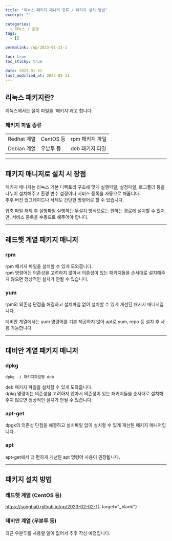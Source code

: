```yaml
---
title: "리눅스 패키지 매니저 종류 / 패키지 설치 방법"
excerpt: ""

categories:
  - 리눅스 / 운영
tags:
  - []

permalink: /op/2023-01-31-1

toc: true
toc_sticky: true

date: 2023-01-31
last_modified_at: 2023-01-31
---
```


## 리눅스 패키지란?

리눅스에서는 설치 파일을 '패키지'라고 합니다.

### 패키지 파일 종류
<table>
  <tbody>
    <tr>
      <td>Redhat 계열</td>
      <td>CentOS 등</td>
      <td>rpm 패키지 파일</td>
    </tr>
    <tr>
      <td>Debian 계열</td>
      <td>우분투 등</td>
      <td>deb 패키지 파일</td>
    </tr>
  </tbody>
</table>

---

## 패키지 매니저로 설치 시 장점

패키지 매니저는 리눅스 기본 디렉토리 구조에 맞게 실행파일, 설정파일, 로그폴더 등을 나누어 설치해주고 환경 변수 설정이나 서비스 등록을 자동으로 해줍니다.  
추후 버전 업그레이드나 삭제도 간단한 명령어로 할 수 있습니다.

압축 파일 해제 후 실행파일 실행하는 무설치 방식으로는 원하는 경로에 설치할 수 있지만, 서비스 등록을 수동으로 해주어야 합니다.

---

## 레드햇 계열 패키지 매니저

### rpm
rpm 패키지 파일을 설치할 수 있게 도와줍니다.  
rpm 명령어는 의존성을 고려하지 않아서 의존성이 있는 패키지들을 순서대로 설치해주지 않으면 정상적인 설치가 안될 수 있습니다.

### yum
rpm의 의존성 단점을 해결하고 설치파일 없이 설치할 수 있게 개선된 패키지 매니저입니다.

데비안 계열에서는 yum 명령어를 기본 제공하지 않아 apt로 yum, repo 등 설치 후 사용 가능합니다.

---

## 데비안 계열 패키지 매니저

### dpkg
```
dpkg -i 패키지파일명.deb
```
deb 패키지 파일을 설치할 수 있게 도와줍니다.  
dpkg 명령어는 의존성을 고려하지 않아서 의존성이 있는 패키지들을 순서대로 설치해주지 않으면 정상적인 설치가 안될 수 있습니다.

### apt-get
dpgk의 의존성 단점을 해결하고 설치파일 없이 설치할 수 있게 개선된 패키지 매니저입니다.

### apt
apt-get에서 더 편하게 개선된 apt 명령어 사용이 권장됩니다.

---

## 패키지 설치 방법

### 레드햇 계열 (CentOS 등)
<https://songha0.github.io/op/2023-02-02-1>{: target="_blank"}

### 데비안 계열 (우분투 등)
최근 우분투를 사용할 일이 없어서 추후 작성 예정입니다.